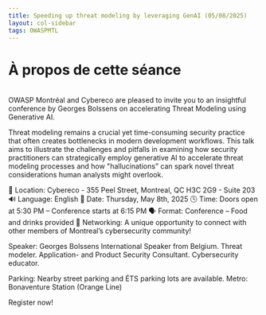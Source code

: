 ```yaml
---
title: Speeding up threat modeling by leveraging GenAI (05/08/2025)
layout: col-sidebar
tags: OWASPMTL
---
```


# À propos de cette séance

<br>
OWASP Montréal and Cybereco are pleased to invite you to an insightful conference by Georges Bolssens on accelerating Threat Modeling using Generative AI.

Threat modeling remains a crucial yet time-consuming security practice that often creates bottlenecks in modern development workflows. This talk aims to illustrate the challenges and pitfalls in examining how security practitioners can strategically employ generative AI to accelerate threat modeling processes and how "hallucinations" can spark novel threat considerations human analysts might overlook.

📍 Location: Cybereco - 355 Peel Street, Montreal, QC H3C 2G9 - Suite 203
🔊 Language: English
📅 Date: Thursday, May 8th, 2025
🕓 Time: Doors open at 5:30 PM – Conference starts at 6:15 PM
🗣️ Format: Conference – Food and drinks provided
🤝 Networking: A unique opportunity to connect with other members of Montreal’s cybersecurity community!

Speaker:
Georges Bolssens
International Speaker from Belgium.
Threat modeler. Application- and Product Security Consultant. Cybersecurity educator.

Parking: Nearby street parking and ÉTS parking lots are available.
Metro: Bonaventure Station (Orange Line)

Register now!
